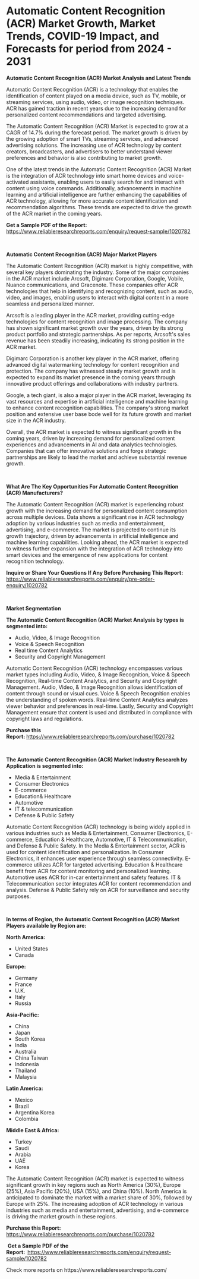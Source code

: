 <p><h1>Automatic Content Recognition (ACR) Market Growth, Market Trends, COVID-19 Impact, and Forecasts for period from 2024 - 2031</h1></p><p><strong>Automatic Content Recognition (ACR) Market Analysis and Latest Trends</strong></p>
<p><p>Automatic Content Recognition (ACR) is a technology that enables the identification of content played on a media device, such as TV, mobile, or streaming services, using audio, video, or image recognition techniques. ACR has gained traction in recent years due to the increasing demand for personalized content recommendations and targeted advertising.</p><p>The Automatic Content Recognition (ACR) Market is expected to grow at a CAGR of 14.7% during the forecast period. The market growth is driven by the growing adoption of smart TVs, streaming services, and advanced advertising solutions. The increasing use of ACR technology by content creators, broadcasters, and advertisers to better understand viewer preferences and behavior is also contributing to market growth.</p><p>One of the latest trends in the Automatic Content Recognition (ACR) Market is the integration of ACR technology into smart home devices and voice-activated assistants, enabling users to easily search for and interact with content using voice commands. Additionally, advancements in machine learning and artificial intelligence are further enhancing the capabilities of ACR technology, allowing for more accurate content identification and recommendation algorithms. These trends are expected to drive the growth of the ACR market in the coming years.</p></p>
<p><strong>Get a Sample PDF of the Report:&nbsp;</strong> <a href="https://www.reliableresearchreports.com/enquiry/request-sample/1020782">https://www.reliableresearchreports.com/enquiry/request-sample/1020782</a></p>
<p>&nbsp;</p>
<p><strong>Automatic Content Recognition (ACR) Major Market Players</strong></p>
<p><p>The Automatic Content Recognition (ACR) market is highly competitive, with several key players dominating the industry. Some of the major companies in the ACR market include Arcsoft, Digimarc Corporation, Google, Vobile, Nuance communications, and Gracenote. These companies offer ACR technologies that help in identifying and recognizing content, such as audio, video, and images, enabling users to interact with digital content in a more seamless and personalized manner.</p><p>Arcsoft is a leading player in the ACR market, providing cutting-edge technologies for content recognition and image processing. The company has shown significant market growth over the years, driven by its strong product portfolio and strategic partnerships. As per reports, Arcsoft's sales revenue has been steadily increasing, indicating its strong position in the ACR market.</p><p>Digimarc Corporation is another key player in the ACR market, offering advanced digital watermarking technology for content recognition and protection. The company has witnessed steady market growth and is expected to expand its market presence in the coming years through innovative product offerings and collaborations with industry partners.</p><p>Google, a tech giant, is also a major player in the ACR market, leveraging its vast resources and expertise in artificial intelligence and machine learning to enhance content recognition capabilities. The company's strong market position and extensive user base bode well for its future growth and market size in the ACR industry.</p><p>Overall, the ACR market is expected to witness significant growth in the coming years, driven by increasing demand for personalized content experiences and advancements in AI and data analytics technologies. Companies that can offer innovative solutions and forge strategic partnerships are likely to lead the market and achieve substantial revenue growth.</p></p>
<p>&nbsp;</p>
<p><strong>What Are The Key Opportunities For Automatic Content Recognition (ACR) Manufacturers?</strong></p>
<p><p>The Automatic Content Recognition (ACR) market is experiencing robust growth with the increasing demand for personalized content consumption across multiple devices. Data shows a significant rise in ACR technology adoption by various industries such as media and entertainment, advertising, and e-commerce. The market is projected to continue its growth trajectory, driven by advancements in artificial intelligence and machine learning capabilities. Looking ahead, the ACR market is expected to witness further expansion with the integration of ACR technology into smart devices and the emergence of new applications for content recognition technology.</p></p>
<p><strong>Inquire or Share Your Questions If Any Before Purchasing This Report:</strong> <a href="https://www.reliableresearchreports.com/enquiry/pre-order-enquiry/1020782">https://www.reliableresearchreports.com/enquiry/pre-order-enquiry/1020782</a></p>
<p>&nbsp;</p>
<p><strong>Market Segmentation</strong></p>
<p><strong>The Automatic Content Recognition (ACR) Market Analysis by types is segmented into:</strong></p>
<p><ul><li>Audio, Video, & Image Recognition</li><li>Voice & Speech Recognition</li><li>Real time Content Analytics</li><li>Security and Copyright Management</li></ul></p>
<p><p>Automatic Content Recognition (ACR) technology encompasses various market types including Audio, Video, & Image Recognition, Voice & Speech Recognition, Real-time Content Analytics, and Security and Copyright Management. Audio, Video, & Image Recognition allows identification of content through sound or visual cues. Voice & Speech Recognition enables the understanding of spoken words. Real-time Content Analytics analyzes viewer behavior and preferences in real-time. Lastly, Security and Copyright Management ensure that content is used and distributed in compliance with copyright laws and regulations.</p></p>
<p><strong>Purchase this Report:&nbsp;</strong><a href="https://www.reliableresearchreports.com/purchase/1020782">https://www.reliableresearchreports.com/purchase/1020782</a></p>
<p>&nbsp;</p>
<p><strong>The Automatic Content Recognition (ACR) Market Industry Research by Application is segmented into:</strong></p>
<p><ul><li>Media & Entertainment</li><li>Consumer Electronics</li><li>E-commerce</li><li>Education& Healthcare</li><li>Automotive</li><li>IT & telecommunication</li><li>Defense & Public Safety</li></ul></p>
<p><p>Automatic Content Recognition (ACR) technology is being widely applied in various industries such as Media & Entertainment, Consumer Electronics, E-commerce, Education & Healthcare, Automotive, IT & Telecommunication, and Defense & Public Safety. In the Media & Entertainment sector, ACR is used for content identification and personalization. In Consumer Electronics, it enhances user experience through seamless connectivity. E-commerce utilizes ACR for targeted advertising. Education & Healthcare benefit from ACR for content monitoring and personalized learning. Automotive uses ACR for in-car entertainment and safety features. IT & Telecommunication sector integrates ACR for content recommendation and analysis. Defense & Public Safety rely on ACR for surveillance and security purposes.</p></p>
<p>&nbsp;</p>
<p><strong>In terms of Region, the Automatic Content Recognition (ACR) Market Players available by Region are:</strong></p>
<p>
    <p> <strong> North America: </strong>
        <ul>
            <li>United States</li>
            <li>Canada</li>
        </ul>
        </p> 
    <p> <strong> Europe: </strong>
        <ul>
            <li>Germany</li>
            <li>France</li>
            <li>U.K.</li>
            <li>Italy</li>
            <li>Russia</li>
        </ul>
        </p> 
    <p> <strong> Asia-Pacific: </strong>
        <ul>
            <li>China</li>
            <li>Japan</li>
            <li>South Korea</li>
            <li>India</li>
            <li>Australia</li>
            <li>China Taiwan</li>
            <li>Indonesia</li>
            <li>Thailand</li>
            <li>Malaysia</li>
        </ul>
        </p> 
    <p> <strong> Latin America: </strong>
        <ul>
            <li>Mexico</li>
            <li>Brazil</li>
            <li>Argentina Korea</li>
            <li>Colombia</li>
        </ul>
        </p> 
    <p> <strong> Middle East & Africa: </strong>
        <ul>
            <li>Turkey</li>
            <li>Saudi</li>
            <li>Arabia</li>
            <li>UAE</li>
            <li>Korea</li>
        </ul>
    </p>
    </p>
<p><p>The Automatic Content Recognition (ACR) market is expected to witness significant growth in key regions such as North America (30%), Europe (25%), Asia Pacific (20%), USA (15%), and China (10%). North America is anticipated to dominate the market with a market share of 30%, followed by Europe with 25%. The increasing adoption of ACR technology in various industries such as media and entertainment, advertising, and e-commerce is driving the market growth in these regions.</p></p>
<p><strong>Purchase this Report: </strong><a href="https://www.reliableresearchreports.com/purchase/1020782">https://www.reliableresearchreports.com/purchase/1020782</a></p>
<p>&nbsp;<strong>Get a Sample PDF of the Report:&nbsp;&nbsp;</strong><a href="https://www.reliableresearchreports.com/enquiry/request-sample/1020782">https://www.reliableresearchreports.com/enquiry/request-sample/1020782</a></p>
<p><strong></strong></p>
<p>Check more reports on https://www.reliableresearchreports.com/</p>